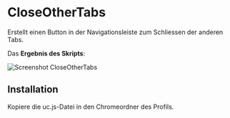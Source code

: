 # CloseOtherTabs
Erstellt einen Button in der Navigationsleiste zum Schliessen der anderen Tabs.

Das **Ergebnis des Skripts**:

![Screenshot CloseOtherTabs](https://github.com/ardiman/userChrome.js/raw/master/closeothertabs/scr_closeothertabs.png)


## Installation
Kopiere die uc.js-Datei in den Chromeordner des Profils.
